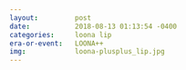 ```yaml
---
layout:         post
date:           2018-08-13 01:13:54 -0400
categories:     loona lip
era-or-event:   LOONA++
img:            loona-plusplus_lip.jpg
---
```

